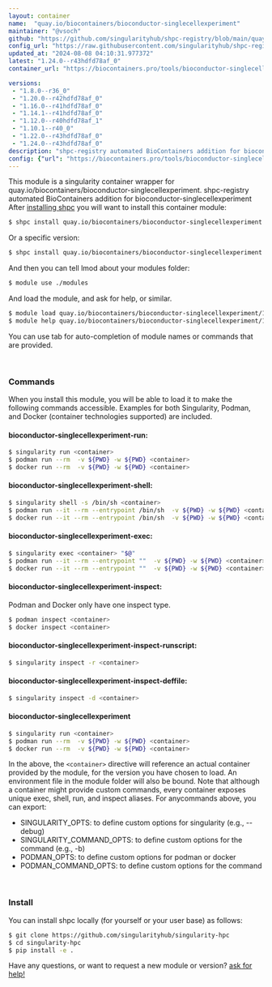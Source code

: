 ```yaml
---
layout: container
name:  "quay.io/biocontainers/bioconductor-singlecellexperiment"
maintainer: "@vsoch"
github: "https://github.com/singularityhub/shpc-registry/blob/main/quay.io/biocontainers/bioconductor-singlecellexperiment/container.yaml"
config_url: "https://raw.githubusercontent.com/singularityhub/shpc-registry/main/quay.io/biocontainers/bioconductor-singlecellexperiment/container.yaml"
updated_at: "2024-08-08 04:10:31.977372"
latest: "1.24.0--r43hdfd78af_0"
container_url: "https://biocontainers.pro/tools/bioconductor-singlecellexperiment"

versions:
 - "1.8.0--r36_0"
 - "1.20.0--r42hdfd78af_0"
 - "1.16.0--r41hdfd78af_0"
 - "1.14.1--r41hdfd78af_0"
 - "1.12.0--r40hdfd78af_1"
 - "1.10.1--r40_0"
 - "1.22.0--r43hdfd78af_0"
 - "1.24.0--r43hdfd78af_0"
description: "shpc-registry automated BioContainers addition for bioconductor-singlecellexperiment"
config: {"url": "https://biocontainers.pro/tools/bioconductor-singlecellexperiment", "maintainer": "@vsoch", "description": "shpc-registry automated BioContainers addition for bioconductor-singlecellexperiment", "latest": {"1.24.0--r43hdfd78af_0": "sha256:1f6c91316852c6ce5b6c8b0296c017c3eeb666c55d53e8eed509fc275bf8a6fc"}, "tags": {"1.8.0--r36_0": "sha256:437407dcbbc1be2842f51cd8a186721dd57db01b9c408eff83ff52f216c12383", "1.20.0--r42hdfd78af_0": "sha256:4a57f49434d290a3370ff3781f3db1c28b1480205f47a0345fab7a356adf4b58", "1.16.0--r41hdfd78af_0": "sha256:947c24032ebcc692d05d6f82df25d2228b843be89c689b2cf148e0df2474ebfc", "1.14.1--r41hdfd78af_0": "sha256:95c3b0bc29fd4ccbf80ca7f92fc2336815bf1df9bc95e1d67a337610066647b7", "1.12.0--r40hdfd78af_1": "sha256:472de84e45fe585ebd41c7a00fef940d2c6a09a0e99db20166e6ded652e1ac68", "1.10.1--r40_0": "sha256:8e1a5d9f82034b7d9bb06ccff059010fd7ea2d3b1afbb101acab33e8b50ccb1a", "1.22.0--r43hdfd78af_0": "sha256:21dcb3f25d0511b031e4c5053c0d61264ad0ad07e7f0d5f372339060e5e926cc", "1.24.0--r43hdfd78af_0": "sha256:1f6c91316852c6ce5b6c8b0296c017c3eeb666c55d53e8eed509fc275bf8a6fc"}, "docker": "quay.io/biocontainers/bioconductor-singlecellexperiment"}
---
```


This module is a singularity container wrapper for quay.io/biocontainers/bioconductor-singlecellexperiment.
shpc-registry automated BioContainers addition for bioconductor-singlecellexperiment
After [installing shpc](#install) you will want to install this container module:


```bash
$ shpc install quay.io/biocontainers/bioconductor-singlecellexperiment
```

Or a specific version:

```bash
$ shpc install quay.io/biocontainers/bioconductor-singlecellexperiment:1.24.0--r43hdfd78af_0
```

And then you can tell lmod about your modules folder:

```bash
$ module use ./modules
```

And load the module, and ask for help, or similar.

```bash
$ module load quay.io/biocontainers/bioconductor-singlecellexperiment/1.24.0--r43hdfd78af_0
$ module help quay.io/biocontainers/bioconductor-singlecellexperiment/1.24.0--r43hdfd78af_0
```

You can use tab for auto-completion of module names or commands that are provided.

<br>

### Commands

When you install this module, you will be able to load it to make the following commands accessible.
Examples for both Singularity, Podman, and Docker (container technologies supported) are included.

#### bioconductor-singlecellexperiment-run:

```bash
$ singularity run <container>
$ podman run --rm  -v ${PWD} -w ${PWD} <container>
$ docker run --rm  -v ${PWD} -w ${PWD} <container>
```

#### bioconductor-singlecellexperiment-shell:

```bash
$ singularity shell -s /bin/sh <container>
$ podman run --it --rm --entrypoint /bin/sh  -v ${PWD} -w ${PWD} <container>
$ docker run --it --rm --entrypoint /bin/sh  -v ${PWD} -w ${PWD} <container>
```

#### bioconductor-singlecellexperiment-exec:

```bash
$ singularity exec <container> "$@"
$ podman run --it --rm --entrypoint ""  -v ${PWD} -w ${PWD} <container> "$@"
$ docker run --it --rm --entrypoint ""  -v ${PWD} -w ${PWD} <container> "$@"
```

#### bioconductor-singlecellexperiment-inspect:

Podman and Docker only have one inspect type.

```bash
$ podman inspect <container>
$ docker inspect <container>
```

#### bioconductor-singlecellexperiment-inspect-runscript:

```bash
$ singularity inspect -r <container>
```

#### bioconductor-singlecellexperiment-inspect-deffile:

```bash
$ singularity inspect -d <container>
```



#### bioconductor-singlecellexperiment

```bash
$ singularity run <container>
$ podman run --rm  -v ${PWD} -w ${PWD} <container>
$ docker run --rm  -v ${PWD} -w ${PWD} <container>
```


In the above, the `<container>` directive will reference an actual container provided
by the module, for the version you have chosen to load. An environment file in the
module folder will also be bound. Note that although a container
might provide custom commands, every container exposes unique exec, shell, run, and
inspect aliases. For anycommands above, you can export:

 - SINGULARITY_OPTS: to define custom options for singularity (e.g., --debug)
 - SINGULARITY_COMMAND_OPTS: to define custom options for the command (e.g., -b)
 - PODMAN_OPTS: to define custom options for podman or docker
 - PODMAN_COMMAND_OPTS: to define custom options for the command

<br>

### Install

You can install shpc locally (for yourself or your user base) as follows:

```bash
$ git clone https://github.com/singularityhub/singularity-hpc
$ cd singularity-hpc
$ pip install -e .
```

Have any questions, or want to request a new module or version? [ask for help!](https://github.com/singularityhub/singularity-hpc/issues)
